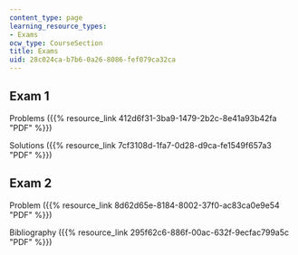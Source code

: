 ```yaml
---
content_type: page
learning_resource_types:
- Exams
ocw_type: CourseSection
title: Exams
uid: 28c024ca-b7b6-0a26-8086-fef079ca32ca
---
```


Exam 1
------

Problems ({{% resource_link 412d6f31-3ba9-1479-2b2c-8e41a93b42fa "PDF" %}})

Solutions ({{% resource_link 7cf3108d-1fa7-0d28-d9ca-fe1549f657a3 "PDF" %}})

Exam 2
------

Problem ({{% resource_link 8d62d65e-8184-8002-37f0-ac83ca0e9e54 "PDF" %}})

Bibliography ({{% resource_link 295f62c6-886f-00ac-632f-9ecfac799a5c "PDF" %}})